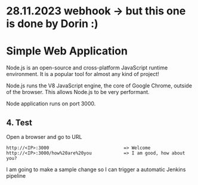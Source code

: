 # 28.11.2023 webhook -> but this one is done by Dorin :)

# Simple Web Application

Node.js is an open-source and cross-platform JavaScript runtime environment. It is a popular tool for almost any kind of project!  

Node.js runs the V8 JavaScript engine, the core of Google Chrome, outside of the browser. This allows Node.js to be very performant.  

Node application runs on port 3000.  

    
## 4. Test

Open a browser and go to URL

    http://<IP>:3000                            => Welcome
    http://<IP>:3000/how%20are%20you            => I am good, how about you?

I am going to make a sample change so I can trigger a automatic Jenkins pipeline
